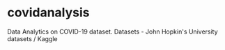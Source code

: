 # covidanalysis
Data Analytics on COVID-19 dataset.
Datasets - John Hopkin's University datasets / Kaggle

